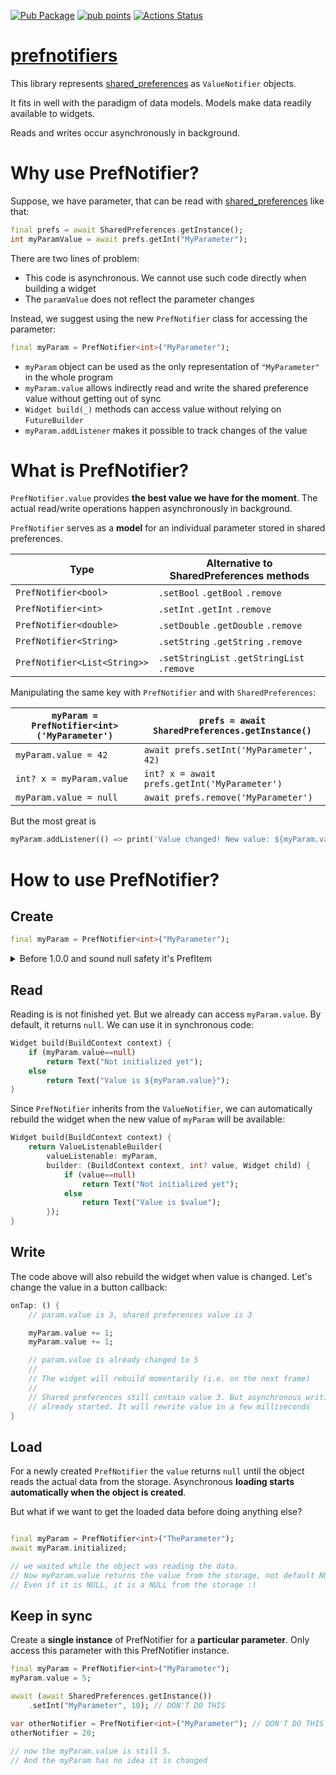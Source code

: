 [![Pub Package](https://img.shields.io/pub/v/prefnotifiers.svg)](https://pub.dev/packages/prefnotifiers)
[![pub points](https://badges.bar/prefnotifiers/pub%20points)](https://pub.dev/packages/prefnotifiers/score)
[![Actions Status](https://github.com/rtmigo/prefnotifiers.flutter/workflows/ci%20test/badge.svg?branch=master)](https://github.com/rtmigo/prefnotifiers.flutter/actions)

# [prefnotifiers](https://github.com/rtmigo/prefnotifiers)

This library represents [shared_preferences](https://pub.dev/packages/shared_preferences) as `ValueNotifier` objects.

It fits in well with the paradigm of data models. Models make data readily available to widgets.

Reads and writes occur asynchronously in background.

# Why use PrefNotifier?

Suppose, we have parameter, that can be read with [shared_preferences](https://pub.dev/packages/shared_preferences) like that:

``` dart
final prefs = await SharedPreferences.getInstance();
int myParamValue = await prefs.getInt("MyParameter");
```

There are two lines of problem:

- This code is asynchronous. We cannot use such code directly when building a widget
- The `paramValue` does not reflect the parameter changes

Instead, we suggest using the new `PrefNotifier` class for accessing the parameter:

``` dart
final myParam = PrefNotifier<int>("MyParameter");
```

- `myParam` object can be used as the only representation of `"MyParameter"` in the whole program
- `myParam.value` allows indirectly read and write the shared preference value without getting out of sync
- `Widget build(_)` methods can access value without relying on `FutureBuilder`
- `myParam.addListener` makes it possible to track changes of the value

# What is PrefNotifier?



`PrefNotifier.value` provides **the best value we have for the moment**. The actual read/write operations happen asynchronously in background.

`PrefNotifier` serves as a **model** for an individual parameter stored in shared preferences.


Type                         | Аlternative to SharedPreferences methods
-----------------------------|---------------------------------------
`PrefNotifier<bool>`         | `.setBool` `.getBool` `.remove`
`PrefNotifier<int>`          | `.setInt` `.getInt` `.remove`
`PrefNotifier<double>`       | `.setDouble` `.getDouble` `.remove`
`PrefNotifier<String>`       | `.setString` `.getString` `.remove`
`PrefNotifier<List<String>>` | `.setStringList` `.getStringList` `.remove`


Manipulating the same key with `PrefNotifier` and with `SharedPreferences`:

`myParam = PrefNotifier<int>('MyParameter')` | `prefs = await SharedPreferences.getInstance()`
--------------------------------|-----------------------------------------------
`myParam.value = 42`              | `await prefs.setInt('MyParameter', 42)`
`int? x = myParam.value`       | `int? x = await prefs.getInt('MyParameter')`
`myParam.value = null`         | `await prefs.remove('MyParameter')`

But the most great is

``` dart
myParam.addListener(() => print('Value changed! New value: ${myParam.value}');
```

# How to use PrefNotifier?

## Create 

``` dart
final myParam = PrefNotifier<int>("MyParameter");
```

<details>
    <summary>Before 1.0.0 and sound null safety it's PrefItem</summary>

``` dart
final myParam = PrefItem<int>(SharedPrefsStorage(), "MyParameter");
```

In newer version of the library `PrefItem` works as well. `PrefNotifier` is an easier to use alias.   

</details>


## Read 

Reading is is not finished yet. But we already can access `myParam.value`. By default, it returns `null`.
We can use it in synchronous code:

``` dart
Widget build(BuildContext context) {
    if (myParam.value==null)
        return Text("Not initialized yet");
    else
        return Text("Value is ${myParam.value}");
}
```

Since `PrefNotifier` inherits from the `ValueNotifier`, we can automatically 
rebuild the widget when the new value of `myParam` will be available:

``` dart
Widget build(BuildContext context) {
    return ValueListenableBuilder(
        valueListenable: myParam,
        builder: (BuildContext context, int? value, Widget child) {
            if (value==null)
                return Text("Not initialized yet");
            else
                return Text("Value is $value");
        });
}
```

## Write 

The code above will also rebuild the widget when value is changed. Let's change the value in a button callback:

``` dart
onTap: () {
    // param.value is 3, shared preferences value is 3

    myParam.value += 1;
    myParam.value += 1;

    // param.value is already changed to 5
    //
    // The widget will rebuild momentarily (i.e. on the next frame)
    //
    // Shared preferences still contain value 3. But asynchronous writing
    // already started. It will rewrite value in a few milliseconds
}
```

## Load

For a newly created `PrefNotifier` the `value` returns `null` until the object 
reads the actual data from the storage. Asynchronous **loading starts 
automatically when the object is created**.
 
But what if we want to get the loaded data before doing anything else?

``` dart

final myParam = PrefNotifier<int>("TheParameter");
await myParam.initialized;

// we waited while the object was reading the data.
// Now myParam.value returns the value from the storage, not default NULL.
// Even if it is NULL, it is a NULL from the storage :)

```

## Keep in sync

Create a **single instance** of PrefNotifier for a **particular 
parameter**. Only access this parameter with this PrefNotifier instance.

``` dart
final myParam = PrefNotifier<int>("MyParameter");
myParam.value = 5;

await (await SharedPreferences.getInstance())
    .setInt("MyParameter", 10); // DON'T DO THIS

var otherNotifier = PrefNotifier<int>("MyParameter"); // DON'T DO THIS
otherNotifier = 20;

// now the myParam.value is still 5.
// And the myParam has no idea it is changed
```
